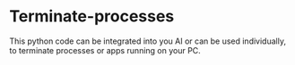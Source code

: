 # Terminate-processes
This python code can be integrated into you AI or can be used individually, to terminate processes or apps running on your PC.
